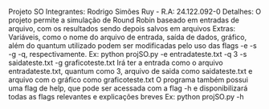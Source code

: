 Projeto SO
Integrantes:
Rodrigo Simões Ruy - R.A: 24.122.092-0
Detalhes:
O projeto permite a simulação de Round Robin baseado em entradas de arquivo, com os resultados sendo depois salvos em arquivos
Extras:
Variáveis, como o nome do arquivo de entrada, saída de dados, gráfico, além do quantum utilizado podem ser modificadas pelo uso das flags -e -s -g -q, respectivamente.
Ex: python projSO.py -e entradateste.txt -q 3 -s saidateste.txt -g graficoteste.txt
Irá ter a entrada como o arquivo entradateste.txt, quantum como 3, arquivo de saida como saidateste.txt e arquivo com o gráfico como graficoteste.txt
O programa também possui uma flag de help, que pode ser acessada com a flag -h e disponibilizará todas as flags relevantes e explicações breves
Ex: python projSO.py -h
